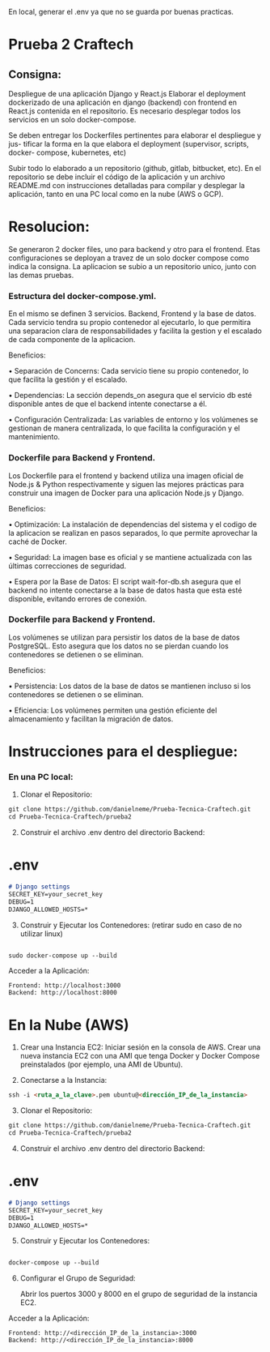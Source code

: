 En local, generar el .env ya que no se guarda por buenas practicas.
# Prueba 2 Craftech
## Consigna: 
Despliegue de una aplicación Django y React.js Elaborar
el deployment dockerizado de una aplicación en django (backend) con frontend
en React.js contenida en el repositorio. Es necesario desplegar todos los servicios
en un solo docker-compose.

Se deben entregar los Dockerfiles pertinentes para elaborar el despliegue y jus-
tificar la forma en la que elabora el deployment (supervisor, scripts, docker-
compose, kubernetes, etc)

Subir todo lo elaborado a un repositorio (github, gitlab, bitbucket, etc). En el
repositorio se debe incluir el código de la aplicación y un archivo README.md
con instrucciones detalladas para compilar y desplegar la aplicación, tanto en
una PC local como en la nube (AWS o GCP).



# Resolucion:

Se generaron 2 docker files, uno para backend y otro para el frontend. Etas configuraciones se deployan a travez de un solo docker compose como indica la consigna.
La aplicacion se subio a un repositorio unico, junto con las demas pruebas.

### Estructura del docker-compose.yml.

En el mismo se definen 3 servicios. Backend, Frontend y la base de datos. Cada servicio tendra su propio contenedor al ejecutarlo, lo que permitira una separacion clara de responsabilidades y facilita la gestion y el escalado de cada componente de la aplicacion.

Beneficios:

• Separación de Concerns: Cada servicio tiene su propio contenedor, lo que facilita la gestión y el escalado. 

• Dependencias: La sección depends_on asegura que el servicio db esté disponible antes de que el backend intente conectarse a él.

• Configuración Centralizada: Las variables de entorno y los volúmenes se gestionan de manera centralizada, lo que facilita la configuración y el mantenimiento.


### Dockerfile para Backend y Frontend.

Los Dockerfile para el frontend y backend utiliza una imagen oficial de Node.js & Python respectivamente y siguen las mejores prácticas para construir una imagen de Docker para una aplicación Node.js y Django.

Beneficios:

• Optimización: La instalación de dependencias del sistema y el codigo de la aplicacion se realizan en pasos separados, lo que permite aprovechar la caché de Docker.

• Seguridad: La imagen base es oficial y se mantiene actualizada con las últimas correcciones de seguridad.

• Espera por la Base de Datos: El script wait-for-db.sh asegura que el backend no intente conectarse a la base de datos hasta que esta esté disponible, evitando errores de conexión.


### Dockerfile para Backend y Frontend.

Los volúmenes se utilizan para persistir los datos de la base de datos PostgreSQL. Esto asegura que los datos no se pierdan cuando los contenedores se detienen o se eliminan.

Beneficios:

• Persistencia: Los datos de la base de datos se mantienen incluso si los contenedores se detienen o se eliminan.

• Eficiencia: Los volúmenes permiten una gestión eficiente del almacenamiento y facilitan la migración de datos.

# Instrucciones para el despliegue:

### En una PC local:

1. Clonar el Repositorio:

```markdown
git clone https://github.com/danielneme/Prueba-Tecnica-Craftech.git
cd Prueba-Tecnica-Craftech/prueba2

```
2. Construir el archivo .env dentro del directorio Backend:

# .env

```markdown
# Django settings
SECRET_KEY=your_secret_key
DEBUG=1
DJANGO_ALLOWED_HOSTS=*
```

3. Construir y Ejecutar los Contenedores: (retirar sudo en caso de no utilizar linux)
```markdown

sudo docker-compose up --build

```
Acceder a la Aplicación:

    Frontend: http://localhost:3000
    Backend: http://localhost:8000


# En la Nube (AWS)

  1.  Crear una Instancia EC2:
        Iniciar sesión en la consola de AWS.
        Crear una nueva instancia EC2 con una AMI que tenga Docker y Docker Compose preinstalados (por ejemplo, una AMI de Ubuntu).

  2.  Conectarse a la Instancia:

```markdown
ssh -i <ruta_a_la_clave>.pem ubuntu@<dirección_IP_de_la_instancia>

```
  3. Clonar el Repositorio:

```markdown
git clone https://github.com/danielneme/Prueba-Tecnica-Craftech.git
cd Prueba-Tecnica-Craftech/prueba2

```
  4. Construir el archivo .env dentro del directorio Backend:

# .env

```markdown
# Django settings
SECRET_KEY=your_secret_key
DEBUG=1
DJANGO_ALLOWED_HOSTS=*
```

  5. Construir y Ejecutar los Contenedores:
```markdown

docker-compose up --build

```
 6. Configurar el Grupo de Seguridad:

    Abrir los puertos 3000 y 8000 en el grupo de seguridad de la instancia EC2.

Acceder a la Aplicación:

    Frontend: http://<dirección_IP_de_la_instancia>:3000
    Backend: http://<dirección_IP_de_la_instancia>:8000



